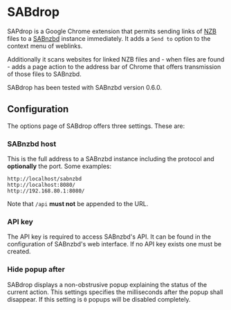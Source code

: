 SABdrop
=======

SAPdrop is a Google Chrome extension that permits sending links of
[NZB](http://en.wikipedia.org/wiki/NZB) files to a [SABnzbd](http://sabnzbd.org/)
instance immediately. It adds a `Send to` option to the context menu of weblinks.

Additionally it scans websites for linked NZB files and - when files are found - 
adds a page action to the address bar of Chrome that offers transmission of
those files to SABnzbd.

SABdrop has been tested with SABnzbd version 0.6.0.

Configuration
-------------

The options page of SABdrop offers three settings. These are:

### SABnzbd host

This is the full address to a SABnzbd instance including the protocol and
**optionally** the port. Some examples:

    http://localhost/sabnzbd
    http://localhost:8080/
    http://192.168.80.1:8080/

Note that `/api` **must not** be appended to the URL.

### API key

The API key is required to access SABnzbd's API. It can be found in the
configuration of SABnzbd's web interface. If no API key exists one must be created.

### Hide popup after

SABdrop displays a non-obstrusive popup explaining the status of the current 
action. This settings specifies the milliseconds after the popup shall disappear.
If this setting is `0` popups will be disabled completely.
